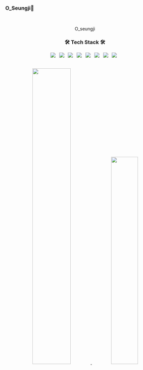### O_Seungji👋

<br>
<div align=center>

 O_seungji
  
  
<h3 align="center"><b>🛠 Tech Stack 🛠</b></h3>
<p align="center">
<img src="https://img.shields.io/badge/JAVA-E34F26?style=flat-square&logo=JAVA&logoColor=white"/></a> &nbsp
<img src="https://img.shields.io/badge/HTML-E34F26?style=flat-square&logo=HTML&logoColor=white"/></a> &nbsp
<img src="https://img.shields.io/badge/CSS-1572B6?style=flat-square&logo=CSS&logoColor=white"/></a> &nbsp
<img src="https://img.shields.io/badge/JavaScript-F7DF1E?style=flat-square&logo=JavaScript&logoColor=white"/></a> &nbsp
<img src="https://img.shields.io/badge/Node.js-339933?style=flat-square&logo=Node.js&logoColor=white"/></a> &nbsp
<img src="https://img.shields.io/badge/Mariadb-47A248?style=flat-square&logo=Mariadb&logoColor=white"/></a> &nbsp 
<img src="https://img.shields.io/badge/MySQL-4479A1?style=flat-square&logo=MySQL&logoColor=white"/></a> &nbsp 
<img src="https://img.shields.io/badge/Amazon AWS-232F3E?style=flat-square&logo=Amazon%20AWS&logoColor=white"/></a> &nbsp </p>
</br>

<a href="https://github.com/anuraghazra/github-readme-stats">
  <img src="https://github-readme-stats.vercel.app/api?username=oseung12&show_icons=true&theme=prussian" width=49.0% />
</a>
<a href="https://github.com/devpla/github-stats-transparent">
  <img src="https://github-readme-stats.vercel.app/api/top-langs/?username=oseung12&layout=compact&theme=prussian" width=41.0% />
</a>

</div>


<!--
**oseung12/oseung12** is a ✨ _special_ ✨ repository because its `README.md` (this file) appears on your GitHub profile.

Here are some ideas to get you started:

- 🔭 I’m currently working on ...
- 🌱 I’m currently learning ...
- 👯 I’m looking to collaborate on ...
- 🤔 I’m looking for help with ...
- 💬 Ask me about ...
- 📫 How to reach me: ...
- 😄 Pronouns: ...
- ⚡ Fun fact: ...
-->
